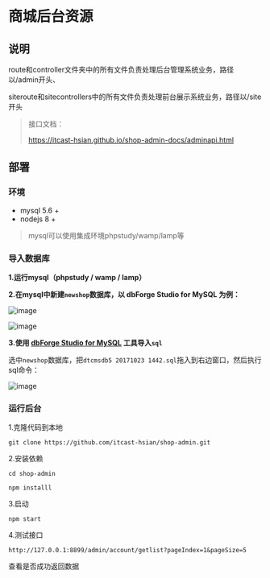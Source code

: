 # 商城后台资源



## 说明

route和controller文件夹中的所有文件负责处理后台管理系统业务，路径以/admin开头、

siteroute和sitecontrollers中的所有文件负责处理前台展示系统业务，路径以/site开头

> 接口文档：
>
> https://itcast-hsian.github.io/shop-admin-docs/adminapi.html



## 部署

### 环境

- mysql 5.6 +
- nodejs 8 +

> mysql可以使用集成环境phpstudy/wamp/lamp等



### 导入数据库

**1.运行mysql（phpstudy / wamp / lamp）**

**2.在mysql中新建`newshop`数据库，以 dbForge Studio for MySQL 为例：**

 ![image](https://itcast-hsian.github.io/shop-admin-docs/img/QQ%E5%9B%BE%E7%89%8720190221162022.png)



 ![image](https://itcast-hsian.github.io/shop-admin-docs/img/QQ%E5%9B%BE%E7%89%8720190221162115.png)


**3.使用 [dbForge Studio for MySQL](https://www.devart.com/dbforge/mysql/studio/download.html) 工具导入`sql`**

选中`newshop`数据库，把`dtcmsdb5 20171023 1442.sql`拖入到右边窗口，然后执行sql命令：

 ![image](https://itcast-hsian.github.io/shop-admin-docs/img/QQ%E5%9B%BE%E7%89%8720190221162605.png)




### 运行后台

1.克隆代码到本地

```
git clone https://github.com/itcast-hsian/shop-admin.git
```

2.安装依赖

```
cd shop-admin
```

```
npm installl
```

3.启动

```
npm start
```

4.测试接口

```
http://127.0.0.1:8899/admin/account/getlist?pageIndex=1&pageSize=5
```

查看是否成功返回数据



